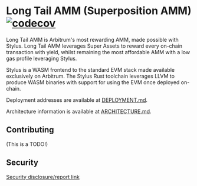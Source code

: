 
# Long Tail AMM (Superposition AMM) [![codecov](https://codecov.io/gh/fluidity-money/long.so/graph/badge.svg?token=LIRGRUVdTr)](https://codecov.io/gh/fluidity-money/long.so)

Long Tail AMM is Arbitrum's most rewarding AMM, made possible with
Stylus. Long Tail AMM leverages Super Assets to reward every on-chain
transaction with yield, whilst remaining the most affordable AMM with
a low gas profile leveraging Stylus.

Stylus is a WASM frontend to the standard EVM stack made available
exclusively on Arbitrum. The Stylus Rust toolchain leverages LLVM to
produce WASM binaries with support for using the EVM once deployed
on-chain.

Deployment addresses are available at [DEPLOYMENT.md](DEPLOYMENT.md).

Architecture information is available at [ARCHITECTURE.md](ARCHITECTURE.md).

## Contributing

(This is a TODO!)

## Security

[Security disclosure/report link](SECURITY)

